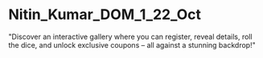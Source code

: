 # Nitin_Kumar_DOM_1_22_Oct
"Discover an interactive gallery where you can register, reveal details, roll the dice, and unlock exclusive coupons – all against a stunning backdrop!"
